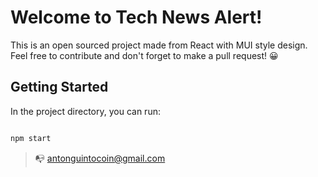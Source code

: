 # Welcome to Tech News Alert!

This is an open sourced project made from React with MUI style design. Feel free to contribute and don't forget to make a pull request! 😀

## Getting Started

In the project directory, you can run:
```bash

npm start

```

> 📭 antonguintocoin@gmail.com